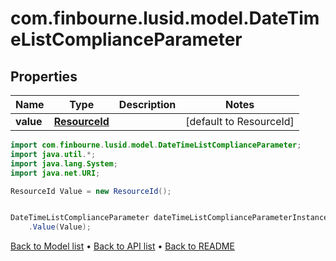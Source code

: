 # com.finbourne.lusid.model.DateTimeListComplianceParameter

## Properties

Name | Type | Description | Notes
------------ | ------------- | ------------- | -------------
**value** | [**ResourceId**](ResourceId.md) |  | [default to ResourceId]

```java
import com.finbourne.lusid.model.DateTimeListComplianceParameter;
import java.util.*;
import java.lang.System;
import java.net.URI;

ResourceId Value = new ResourceId();


DateTimeListComplianceParameter dateTimeListComplianceParameterInstance = new DateTimeListComplianceParameter()
    .Value(Value);
```


[Back to Model list](../README.md#documentation-for-models) &#8226; [Back to API list](../README.md#documentation-for-api-endpoints) &#8226; [Back to README](../README.md)

